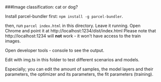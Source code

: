 ###Image classification: cat or dog?

Install parcel-bundler first: `npm install -g parcel-bundler`.

then, run `parcel index.html` in this directory. Leave it running.
Open Chrome and point it at http://localhost:1234/dist/index.html
Please note that http://localhost:1234 will **not** work - it won't have access to the train images.

Open developer tools - console to see the output.

Edit with img.ts in this folder to test different scenarios and models.

Especially; you can edit 
the amount of samples, 
the model layers and their parameters, 
the optimizer and its parameters, 
the fit parameters (training).